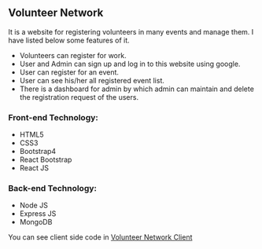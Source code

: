 ## Volunteer Network

It is a website for registering volunteers in many events and manage them. I have listed below some features of it.

- Volunteers can register for work.
- User and Admin can sign up and log in to this website using google.
- User can register for an event.
- User can see his/her all registered event list.
- There is a dashboard for admin by which admin can maintain and delete the registration request of the users.

### Front-end Technology:

- HTML5
- CSS3
- Bootstrap4
- React Bootstrap
- React JS

### Back-end Technology:

- Node JS
- Express JS
- MongoDB

You can see client side code in [Volunteer Network Client](https://github.com/farhan-nahid/volunteer-network-client)
